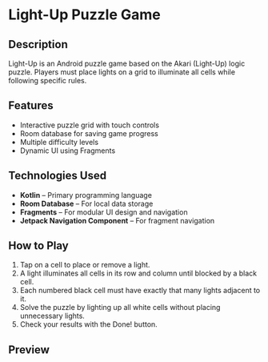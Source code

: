 # Light-Up Puzzle Game

## Description
Light-Up is an Android puzzle game based on the Akari (Light-Up) logic puzzle. Players must place lights on a grid to illuminate all cells while following specific rules.

## Features
- Interactive puzzle grid with touch controls
- Room database for saving game progress
- Multiple difficulty levels
- Dynamic UI using Fragments
  
## Technologies Used
- **Kotlin** – Primary programming language
- **Room Database** – For local data storage
- **Fragments** – For modular UI design and navigation
- **Jetpack Navigation Component** – For fragment navigation

## How to Play
1. Tap on a cell to place or remove a light.
2. A light illuminates all cells in its row and column until blocked by a black cell.
3. Each numbered black cell must have exactly that many lights adjacent to it.
4. Solve the puzzle by lighting up all white cells without placing unnecessary lights.
5. Check your results with the Done! button.

## Preview


